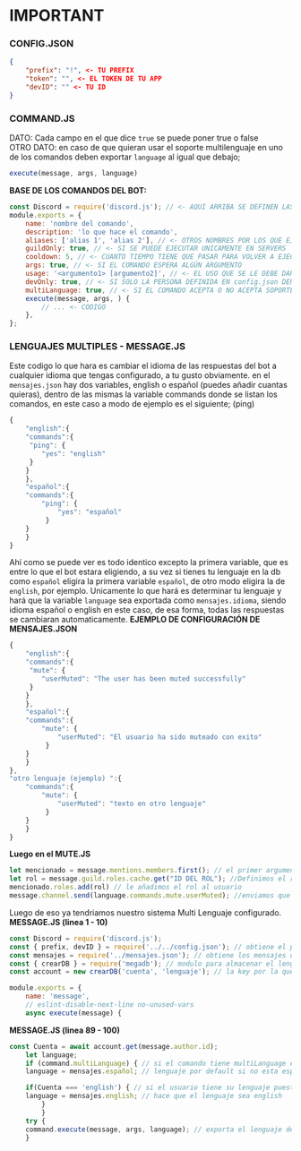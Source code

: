 # IMPORTANT
### CONFIG.JSON
```json
{
	"prefix": "!", <- TU PREFIX
	"token": "", <- EL TOKEN DE TU APP
	"devID": "" <- TU ID
}

```
### COMMAND.JS
DATO: Cada campo en el que dice `true` se puede poner true o false                                                                                                               
OTRO DATO: en caso de que quieran usar el soporte multilenguaje en uno de los comandos deben exportar `language` al igual que debajo;
```js 
execute(message, args, language)
```
**BASE DE LOS COMANDOS DEL BOT:**
```js
const Discord = require('discord.js'); // <- AQUI ARRIBA SE DEFINEN LAS DEPENDECIAS
module.exports = {
	name: 'nombre del comando',
	description: 'lo que hace el comando',
	aliases: ['alias 1', 'alias 2'], // <- OTROS NOMBRES POR LOS QUE EJECUTAR TU COMANDO
	guildOnly: true, // <- SI SE PUEDE EJECUTAR UNICAMENTE EN SERVERS
	cooldown: 5, // <- CUANTO TIEMPO TIENE QUE PASAR PARA VOLVER A EJECUTAR EL COMANDO (EN SEGUNDOS, EN message.js YA SE CONVIERTE A MILISEGUNDOS)
	args: true, // <- SI EL COMANDO ESPERA ALGÚN ARGUMENTO
	usage: '<argumento1> [argumento2]', // <- EL USO QUE SE LE DEBE DAR AL COMANDO(NO PONGAS EL PREFIX, EL BOT YA LO HACE Y <> SON PARA OBLIGATORIAS Y [] PARA OPCIONALES)
	devOnly: true, // <- SI SOLO LA PERSONA DEFINIDA EN config.json DENTRO DE `devID` PUEDE USAR EL COMANDO
	multiLanguage: true, // <- SI EL COMANDO ACEPTA O NO ACEPTA SOPORTE MULTILENGUAJE
	execute(message, args, ) { 
		// ... <- CODIGO
	},
};
```
### LENGUAJES MULTIPLES - MESSAGE.JS
Este codigo lo que hara es cambiar el idioma de las respuestas del bot a cualquier idioma que tengas configurado, a tu gusto obviamente.
en el `mensajes.json` hay dos variables, english o español (puedes añadir cuantas quieras), dentro de las mismas la variable commands donde se listan los comandos, en este caso a modo de ejemplo es el siguiente; (ping)
```js
{
    "english":{
    "commands":{
     "ping": {
        "yes": "english" 
     }
    }
    },
    "español":{
    "commands":{
        "ping": {
            "yes": "español" 
         }
    }
    }
}
```
Ahí como se puede ver es todo identico excepto la primera variable, que es entre lo que el bot estara eligiendo, a su vez si tienes tu lenguaje en la db como `español` eligira la primera variable `español`, de otro modo eligira la de `english`, por ejemplo.
Unicamente lo que hará es determinar tu lenguaje y hará que la variable `language` sea exportada como `mensajes.idioma`, siendo idioma español o english en este caso, de esa forma, todas las respuestas se cambiaran automaticamente.
**EJEMPLO DE CONFIGURACIÓN DE MENSAJES.JSON**
```js
{
    "english":{
    "commands":{
     "mute": {
        "userMuted": "The user has been muted successfully" 
     }
    }
    },
    "español":{
    "commands":{
        "mute": {
            "userMuted": "El usuario ha sido muteado con exito" 
         }
    }
    }
},
"otro lenguaje (ejemplo) ":{
    "commands":{
        "mute": {
            "userMuted": "texto en otro lenguaje" 
         }
    }
    }
}
```
**Luego en el MUTE.JS**
```js
let mencionado = message.mentions.members.first(); // el primer argumento es una mención
let rol = message.guild.roles.cache.get("ID DEL ROL"); //Definimos el rol
mencionado.roles.add(rol) // le añadimos el rol al usuario
message.channel.send(language.commands.mute.userMuted); //enviamos que el usuario fue muteado
```
Luego de eso ya tendriamos nuestro sistema Multi Lenguaje configurado.
**MESSAGE.JS (linea 1 - 10)**
```js
const Discord = require('discord.js');
const { prefix, devID } = require('../../config.json'); // obtiene el prefix y la id del dueño de config.json
const mensajes = require('../mensajes.json'); // obtiene los mensajes de mensajes.json
const { crearDB } = require('megadb'); // modulo para almacenar el lenguaje de cada usuario
const account = new crearDB('cuenta', 'lenguaje'); // la key por la que se obtiene el lenguaje del usuario

module.exports = {
	name: 'message',
	// eslint-disable-next-line no-unused-vars
	async execute(message) {
```
**MESSAGE.JS (linea 89 - 100)**
```js
const Cuenta = await account.get(message.author.id);
	let language;
	if (command.multiLanguage) { // si el comando tiene multiLanguage en true
	language = mensajes.español; // lenguaje por default si no esta especificado en la base de datos

	if(Cuenta === 'english') { // si el usuario tiene su lenguaje puesto en english (inglés)
	language = mensajes.english; // hace que el lenguaje sea english
        }
        }
	try {
	command.execute(message, args, language); // exporta el lenguaje del usuario
	}
```
